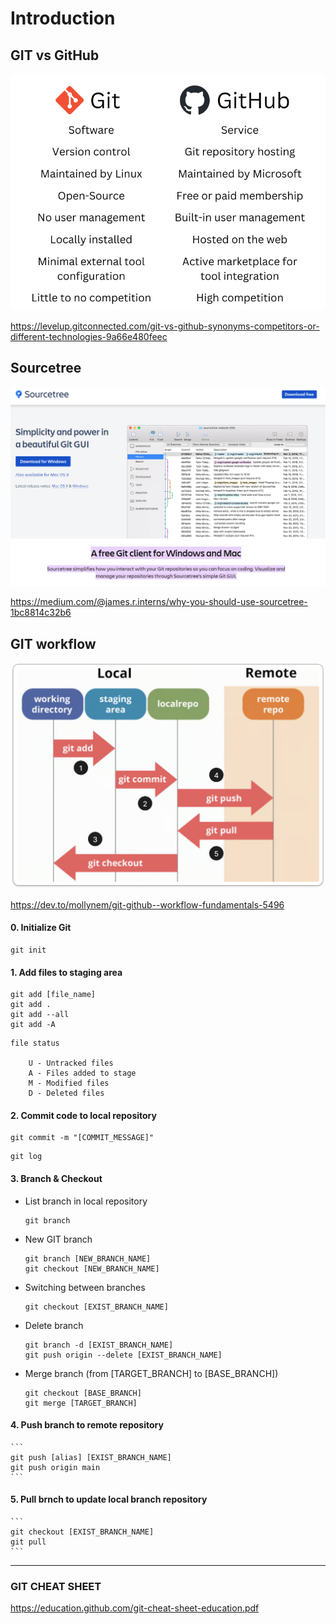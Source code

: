 # Introduction

## GIT vs GitHub
![GIT vs GitHub](img/git_vs_github.png)

https://levelup.gitconnected.com/git-vs-github-synonyms-competitors-or-different-technologies-9a66e480feec

## Sourcetree
![Sourcetree](img/sourcetree.png)

https://medium.com/@james.r.interns/why-you-should-use-sourcetree-1bc8814c32b6

## GIT workflow
![GIT workflow](img/git_workflow.png)

https://dev.to/mollynem/git-github--workflow-fundamentals-5496

#### 0. Initialize Git
```
git init
```

#### 1. Add files to staging area
```
git add [file_name]
git add .
git add --all
git add -A
```
```
file status

    U - Untracked files
    A - Files added to stage
    M - Modified files
    D - Deleted files
```

#### 2. Commit code to local repository
```
git commit -m "[COMMIT_MESSAGE]"
```
```
git log
```

#### 3. Branch & Checkout

- List branch in local repository
    ```
    git branch
    ```

 - New GIT branch
    ```
    git branch [NEW_BRANCH_NAME]
    git checkout [NEW_BRANCH_NAME]
    ```

- Switching between branches
    ```
    git checkout [EXIST_BRANCH_NAME]
    ```

- Delete branch
    ```
    git branch -d [EXIST_BRANCH_NAME]
    git push origin --delete [EXIST_BRANCH_NAME]
    ```

- Merge branch (from [TARGET_BRANCH] to [BASE_BRANCH])
    ```
    git checkout [BASE_BRANCH]
    git merge [TARGET_BRANCH]
    ```

#### 4. Push branch to remote repository
    ```
    git push [alias] [EXIST_BRANCH_NAME]
    git push origin main
    ```

#### 5. Pull brnch to update local branch repository
    ```
    git checkout [EXIST_BRANCH_NAME]
    git pull
    ```


---

### GIT CHEAT SHEET
https://education.github.com/git-cheat-sheet-education.pdf